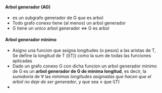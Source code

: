 
#### Arbol generador (AG)
- es un subgrafo generador de G que es arbol
- Todo grafo conexo tiene (al menos) un arbol generador
- G tiene un unico arbol generador <=> G es arbol
#### Arbol generador minimo
- Asigno una funcion que asigna longitudes (o pesos) a las aristas de T, Se define la longitud de T (l(T)) como la sum de todas las funciones aplicadas
- Dado un grafo conexo G con dicha funcion un arbol generador minimo de G es un **arbol generador de G de minima longitud**, es decir, la _sumatoria_ de $\forall$ las _minimas longitudes asignadas que hacen que el arbol no deje de ser generador_, y que sea $\leq$ que l(T)
- 